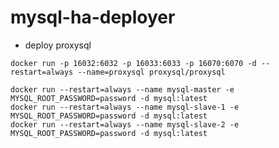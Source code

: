 # mysql-ha-deployer
- deploy proxysql
```docker deploy proxysql
docker run -p 16032:6032 -p 16033:6033 -p 16070:6070 -d --restart=always --name=proxysql proxysql/proxysql
```

```docker deploy mysql
docker run --restart=always --name mysql-master -e MYSQL_ROOT_PASSWORD=password -d mysql:latest
docker run --restart=always --name mysql-slave-1 -e MYSQL_ROOT_PASSWORD=password -d mysql:latest
docker run --restart=always --name mysql-slave-2 -e MYSQL_ROOT_PASSWORD=password -d mysql:latest
```

